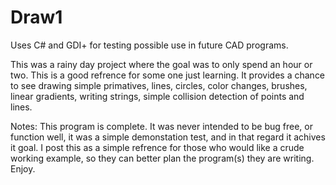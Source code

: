 # Draw1
Uses C# and GDI+ for testing possible use in future CAD programs.

This was a rainy day project where the goal was to only spend an hour or two. This is a good refrence for some one just learning. It provides a chance to see drawing simple primatives, lines, circles, color changes, brushes, linear gradients, writing strings, simple collision detection of points and lines. 

Notes: This program is complete. It was never intended to be bug free, or function well, it was a simple demonstation test, and in that regard it achives it goal. I post this as a simple refrence for those who would like a crude working example, so they can better plan the program(s) they are writing. Enjoy.
